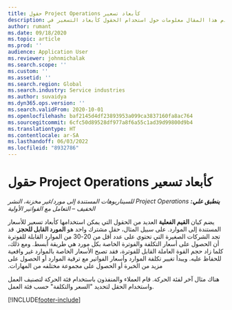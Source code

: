 ```yaml
---
title: حقول Project Operations كأبعاد تسعير
description: يقدم هذا المقال معلومات حول استخدام الحقول كأبعاد التسعير في Dynamics 365 Project Operations.
author: rumant
ms.date: 09/18/2020
ms.topic: article
ms.prod: ''
audience: Application User
ms.reviewer: johnmichalak
ms.search.scope: ''
ms.custom: ''
ms.assetid: ''
ms.search.region: Global
ms.search.industry: Service industries
ms.author: suvaidya
ms.dyn365.ops.version: ''
ms.search.validFrom: 2020-10-01
ms.openlocfilehash: baf2145d4df23893953a099ca3837160fa8ac764
ms.sourcegitcommit: 6cfc50d89528df977a8f6a55c1ad39d99800d9b4
ms.translationtype: HT
ms.contentlocale: ar-SA
ms.lasthandoff: 06/03/2022
ms.locfileid: "8932786"
---
```

# <a name="project-operations-fields-as-pricing-dimensions"></a>حقول Project Operations كأبعاد تسعير

_**ينطبق علي:** ‏‫Project Operations للسيناريوهات المستندة إلى مورد/غير مخزنة‬، ‏‫النشر الخفيف – التعامل مع الفواتير الأولية‬_

يضم كيان **‏‫القيم الفعلية‬** العديد من الحقول التي يمكن استخدامها كأبعاد تسعير للأسعار المستندة إلى الموارد. على سبيل المثال، حقل مشترك واحد هو **المورد القابل للحجز**. قد تجد الشركات الصغيرة التي تحتوي على عدد أقل من 20-30 من الموارد القابلة للفوترة أن الحصول على أسعار التكلفة والفوترة الخاصة بكل مورد هي طريقة أبسط. ‏‫ومع ذلك، كلما زاد حجم القوة العاملة القابل للفوترة، فقد تصبح الأسعار الخاصة بالموارد غير واقعية للحفاظ عليه. ويبدأ تغيير تكلفة الموارد وأسعار الفواتير مع ترقية الموارد أو الحصول على مزيد من الخبرة أو الحصول على مجموعة مختلفه من المهارات. 

هناك مثال آخر لفئة الحركة. قام العملاء والمنفذون باستخدام فئة الحركة لتصنيف العمل واستخدام الحقل لتحديد "السعر والتكلفة" حسب فئة العمل.


[!INCLUDE[footer-include](../includes/footer-banner.md)]